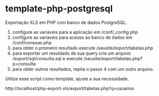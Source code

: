 # template-php-postgresql
Exportação XLS em PHP com banco de dados PostgreSQL.

1) configure as variaveis para a aplicação em /conf/_config.php
2) configure as variaveis para acesso ao banco de dados em /conf/conexao.php
3) para obter o promeiro resultado execute /seusite/export/tabelas.php
4) para exportar um resuldado de sua query crie um arquivo /export/sql/consulta.sql e execute /seusite/export/tabelas.php?p=consulta
5) para obter outros resultados, repita o passo 4 com um outro arquivo.

Utilize esse script como template, ajuste a sua necessidade.

http://localhost/php-export-xls/export/tabelas.php?q=usuarios

